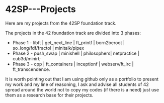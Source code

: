# 42SP---Projects
Here are my projects from the 42SP foundation track.

The projects in the 42 foundation track are divided into 3 phases:
- Phase 1 - libft | get_next_line | ft_printf | born2beroot | so_long/fdf/fractol | minitalk/pipex
- Phase 2 - push_swap | minishell | philosophers| netpractice | cub3d/minirt;
- Phase 3 - cpp | ft_containers | inceptionf | webserv/ft_irc | ft_transcendence.

It is worth pointing out that I am using github only as a portfolio to present my work and my line of reasoning, I ask and advise all students of 42 spread around the world not to copy my codes (if there is a need) just use them as a research base for their projects.

